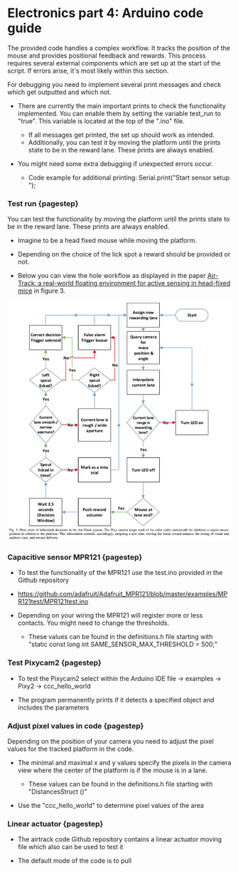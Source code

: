 # Electronics part 4: Arduino code guide

The provided code handles a complex workflow. It tracks the position of the mouse and provides positional feedback and rewards. This process requires several external components which are set up at the start of the script. If errors arise, it's most likely within this section. 

For debugging you need to implement several print messages and check which get outputted and which not.

- There are currently the main important prints to check the functionality implemented. You can enable them by setting the variable test_run to "true". This variable is located at the top of the ".ino" file. 
    - If all messages get printed, the set up should work as intended. 
    - Additionally, you can test it by moving the platform until the prints state to be in the reward lane. These prints are always enabled. 

- You might need some extra debugging if unexpected errors occur.
    -  Code example for additional printing: Serial.print("Start sensor setup  ");



### Test run  {pagestep}

You can test the functionality by moving the platform until the prints state to be in the reward lane. These prints are always enabled. 

- Imagine to be a head fixed mouse while moving the platform. 

- Depending on the choice of the lick spot a reward should be provided or not. 

- Below you can view the hole workflow as displayed in the paper   [Air-Track: a real-world floating environment for active sensing in head-fixed mice](https://doi.org/10.1152/jn.00088.2016) in figure 3.

![](images/flowchart.png)




### Capacitive sensor MPR121  {pagestep}

- To test the functionality of the MPR121 use the test.ino provided in the Github repository 

- https://github.com/adafruit/Adafruit_MPR121/blob/master/examples/MPR121test/MPR121test.ino

- Depending on your wiring the MPR121 will register more or less contacts. You might need to change the thresholds.
    - These values can be found in the definitions.h file starting with "static const long int SAME_SENSOR_MAX_THRESHOLD = 500;"


### Test Pixycam2 {pagestep}

- To test the Pixycam2 select within the Arduino IDE file -> examples -> Pixy2 -> ccc_hello_world

- The program permanently prints if it detects a specified object and includes the parameters


### Adjust pixel values in code {pagestep}

Depending on the position of your camera you need to adjust the pixel values for the tracked platform in the code.

- The minimal and maximal x and y values specify the pixels in the camera view where the center of the platform is if the mouse is in a lane.
    - These values can be found in the definitions.h file starting with "DistancesStruct ()"

- Use the "ccc_hello_world" to determine pixel values of the area 


### Linear actuator {pagestep}

- The airtrack code Github repository contains a linear actuator moving file which also can be used to test it

- The default mode of the code is to pull

